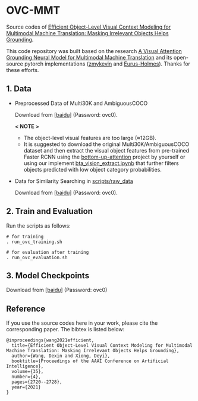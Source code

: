 # OVC-MMT
Source codes of [Efficient Object-Level Visual Context Modeling for Multimodal Machine Translation: Masking Irrelevant Objects Helps Grounding](https://www.aaai.org/AAAI21Papers/AAAI-1370.WangD.pdf).

This code repository was built based on the research [A Visual Attention Grounding Neural Model for Multimodal Machine Translation](https://arxiv.org/abs/1808.08266) and its open-source pytorch implementations ([zmykevin](https://github.com/zmykevin/A-Visual-Attention-Grounding-Neural-Model) and [Eurus-Holmes](https://github.com/Eurus-Holmes/VAG-NMT)). Thanks for these efforts.

## 1. Data 

- Preprocessed Data of Multi30K and AmbiguousCOCO

  Download from [[baidu]](https://pan.baidu.com/s/1Ruvrt7n8VDzqE-fjwW0m8A) (Password: ovc0).

  **< NOTE >**

  - The object-level visual features are too large (≈12GB).
  - It is suggested to download the original Multi30K/AmbiguousCOCO dataset and then extract the visual object features from pre-trained Faster RCNN using the [bottom-up-attention](https://github.com/peteanderson80/bottom-up-attention) project by yourself or using our implement [bta_vision_extract.ipynb](https://github.com/wonderseen/OVC-MMT/blob/main/scripts/bta_vision_extract.ipynb) that further filters objects predicted with low object category probabilities.

- Data for Similarity Searching in [scripts/raw_data](https://github.com/wonderseen/OVC-MMT/tree/main/scripts/raw_data)

  Download from [[baidu]](https://pan.baidu.com/s/1sw-yGQWUi9qHbyuIfU7SpQ) (Password: ovc0).

## 2. Train and Evaluation 

Run the scripts as follows:

```shell
# for training
. run_ovc_training.sh

# for evaluation after training
. run_ovc_evaluation.sh
```

## 3. Model Checkpoints

Download from [[baidu]](https://pan.baidu.com/s/1KHEkKK6wKOzSmxVxkylRzQ) (Password: ovc0)

## Reference

If you use the source codes here in your work, please cite the corresponding paper. The bibtex is listed below:

```
@inproceedings{wang2021efficient,
  title={Efficient Object-Level Visual Context Modeling for Multimodal Machine Translation: Masking Irrelevant Objects Helps Grounding},
  author={Wang, Dexin and Xiong, Deyi},
  booktitle={Proceedings of the AAAI Conference on Artificial Intelligence},
  volume={35},
  number={4},
  pages={2720--2728},
  year={2021}
}
```